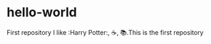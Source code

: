 hello-world
===========

First repository 
I like :Harry Potter:, :coffee:, :books:.This is the first repository
